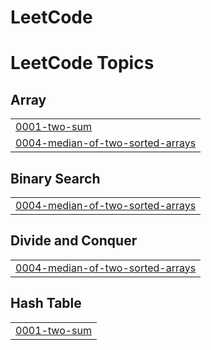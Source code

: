 # LeetCode
<!---LeetCode Topics Start-->
# LeetCode Topics
## Array
|  |
| ------- |
| [0001-two-sum](https://github.com/MeghanaGuntaka/LeetCode/tree/master/0001-two-sum) |
| [0004-median-of-two-sorted-arrays](https://github.com/MeghanaGuntaka/LeetCode/tree/master/0004-median-of-two-sorted-arrays) |
## Binary Search
|  |
| ------- |
| [0004-median-of-two-sorted-arrays](https://github.com/MeghanaGuntaka/LeetCode/tree/master/0004-median-of-two-sorted-arrays) |
## Divide and Conquer
|  |
| ------- |
| [0004-median-of-two-sorted-arrays](https://github.com/MeghanaGuntaka/LeetCode/tree/master/0004-median-of-two-sorted-arrays) |
## Hash Table
|  |
| ------- |
| [0001-two-sum](https://github.com/MeghanaGuntaka/LeetCode/tree/master/0001-two-sum) |
<!---LeetCode Topics End-->